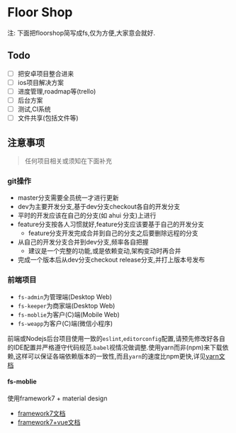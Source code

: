 # Floor Shop

注: 下面把floorshop简写成fs,仅为方便,大家意会就好.

## Todo

- [ ] 把安卓项目整合进来
- [ ] ios项目解决方案
- [ ] 进度管理,roadmap等(trello)
- [ ] 后台方案
- [ ] 测试,CI系统
- [ ] 文件共享(包括文件等)

## 注意事项

> 任何项目相关或须知在下面补充

### git操作

- master分支需要全员统一才进行更新
- dev为主要开发分支,基于dev分支checkout各自的开发分支
- 平时的开发应该在自己的分支(如 ahui 分支)上进行
- feature分支按各人习惯就好,feature分支应该要基于自己的开发分支
  - feature分支开发完成合并到自己的分支之后要删除远程的分支
- 从自己的开发分支合并到dev分支,频率各自把握
  - 建议是一个完整的功能,或是依赖变动,架构变动时再合并
- 完成一个版本后从dev分支checkout release分支,并打上版本号发布

### 前端项目

- `fs-admin`为管理端(Desktop Web)
- `fs-keeper`为商家端(Desktop Web)
- `fs-moblie`为客户(C)端(Mobile Web)
- `fs-weapp`为客户(C)端(微信小程序)

前端或Nodejs后台项目使用一致的`eslint`,`editorconfig`配置,请预先修改好各自的IDE配置并严格遵守代码规范.`babel`视情况做调整.使用yarn而非(npm)来下载依赖,这样可以保证各端依赖版本的一致性,而且`yarn`的速度比npm更快,详见[yarn文档](https://yarnpkg.com/zh-Hans/docs/install)

#### fs-moblie

使用framework7 + material design

- [framework7文档](http://framework7.io/)
- [framework7+vue文档](http://framework7.io/vue/)
